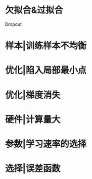 # 欠拟合&过拟合

Dropout





# 样本|训练样本不均衡







# 优化|陷入局部最小点





# 优化|梯度消失





# 硬件|计算量大





# 参数|学习速率的选择





# 选择|误差函数